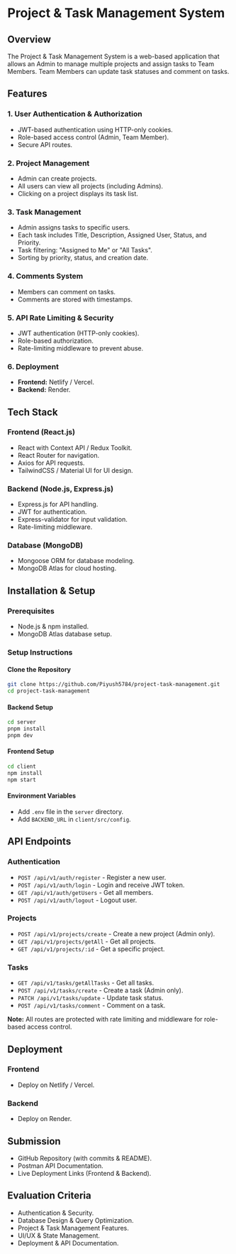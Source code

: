 # Project & Task Management System

## Overview
The Project & Task Management System is a web-based application that allows an Admin to manage multiple projects and assign tasks to Team Members. Team Members can update task statuses and comment on tasks.

## Features
### 1. User Authentication & Authorization
- JWT-based authentication using HTTP-only cookies.
- Role-based access control (Admin, Team Member).
- Secure API routes.

### 2. Project Management
- Admin can create projects.
- All users can view all projects (including Admins).
- Clicking on a project displays its task list.

### 3. Task Management
- Admin assigns tasks to specific users.
- Each task includes Title, Description, Assigned User, Status, and Priority.
- Task filtering: "Assigned to Me" or "All Tasks".
- Sorting by priority, status, and creation date.

### 4. Comments System
- Members can comment on tasks.
- Comments are stored with timestamps.

### 5. API Rate Limiting & Security
- JWT authentication (HTTP-only cookies).
- Role-based authorization.
- Rate-limiting middleware to prevent abuse.

### 6. Deployment
- **Frontend:** Netlify / Vercel.
- **Backend:** Render.

## Tech Stack
### Frontend (React.js)
- React with Context API / Redux Toolkit.
- React Router for navigation.
- Axios for API requests.
- TailwindCSS / Material UI for UI design.

### Backend (Node.js, Express.js)
- Express.js for API handling.
- JWT for authentication.
- Express-validator for input validation.
- Rate-limiting middleware.

### Database (MongoDB)
- Mongoose ORM for database modeling.
- MongoDB Atlas for cloud hosting.

## Installation & Setup
### Prerequisites
- Node.js & npm installed.
- MongoDB Atlas database setup.

### Setup Instructions
#### Clone the Repository
```sh
git clone https://github.com/Piyush5784/project-task-management.git
cd project-task-management
```

#### Backend Setup
```sh
cd server
pnpm install
pnpm dev
```

#### Frontend Setup
```sh
cd client
npm install
npm start
```

#### Environment Variables
- Add `.env` file in the `server` directory.
- Add `BACKEND_URL` in `client/src/config`.

## API Endpoints
### Authentication
- `POST /api/v1/auth/register` - Register a new user.
- `POST /api/v1/auth/login` - Login and receive JWT token.
- `GET /api/v1/auth/getUsers` - Get all members.
- `POST /api/v1/auth/logout` - Logout user.

### Projects
- `POST /api/v1/projects/create` - Create a new project (Admin only).
- `GET /api/v1/projects/getAll` - Get all projects.
- `GET /api/v1/projects/:id` - Get a specific project.

### Tasks
- `GET /api/v1/tasks/getAllTasks` - Get all tasks.
- `POST /api/v1/tasks/create` - Create a task (Admin only).
- `PATCH /api/v1/tasks/update` - Update task status.
- `POST /api/v1/tasks/comment` - Comment on a task.

**Note:** All routes are protected with rate limiting and middleware for role-based access control.

## Deployment
### Frontend
- Deploy on Netlify / Vercel.

### Backend
- Deploy on Render.

## Submission
- GitHub Repository (with commits & README).
- Postman API Documentation.
- Live Deployment Links (Frontend & Backend).

## Evaluation Criteria
- Authentication & Security.
- Database Design & Query Optimization.
- Project & Task Management Features.
- UI/UX & State Management.
- Deployment & API Documentation.

